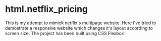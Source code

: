 # html.netflix_pricing
This is my attempt to mimick netflix's multipage website. Here i've tried to demostrate a responsive website which changes it's layout according to screen size. The project has been built using CSS Flexbox

